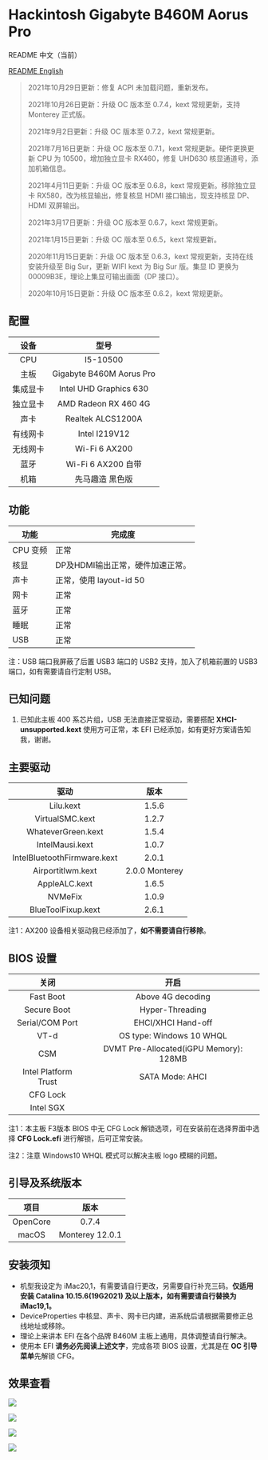 # Hackintosh Gigabyte B460M Aorus Pro

README 中文（当前）

[README English](https://github.com/VanXNF/Hackintosh-Gigabyte-B460M-Aorus-Pro/blob/master/README_EN.md)

> 2021年10月29日更新：修复 ACPI 未加载问题，重新发布。
>
> 2021年10月26日更新：升级 OC 版本至 0.7.4，kext 常规更新，支持 Monterey 正式版。
>
> 2021年9月2日更新：升级 OC 版本至 0.7.2，kext 常规更新。
>
> 2021年7月16日更新：升级 OC 版本至 0.7.1，kext 常规更新。硬件更换更新 CPU 为 10500，增加独立显卡 RX460，修复 UHD630 核显通道号，添加机箱信息。
>
> 2021年4月11日更新：升级 OC 版本至 0.6.8，kext 常规更新。移除独立显卡 RX580，改为核显输出，修复核显 HDMI 接口输出，现支持核显 DP、HDMI 双屏输出。
>
> 2021年3月17日更新：升级 OC 版本至 0.6.7，kext 常规更新。
>
> 2021年1月15日更新：升级 OC 版本至 0.6.5，kext 常规更新。
>
> 2020年11月15日更新：升级 OC 版本至 0.6.3，kext 常规更新，支持在线安装升级至 Big Sur，更新 WIFI kext 为 Big Sur 版。集显 ID 更换为 00009B3E，理论上集显可输出画面（DP 接口）。
>
> 2020年10月15日更新：升级 OC 版本至 0.6.2，kext 常规更新。

## 配置

|   设备   |           型号           |
| :------: | :----------------------: |
|   CPU    |         I5-10500         |
|   主板   | Gigabyte B460M Aorus Pro |
| 集成显卡 |  Intel UHD Graphics 630  |
| 独立显卡 |   AMD Radeon RX 460 4G   |
|   声卡   |    Realtek ALCS1200A     |
| 有线网卡 |      Intel I219V12       |
| 无线网卡 |      Wi-Fi 6 AX200       |
|   蓝牙   |    Wi-Fi 6 AX200 自带    |
|   机箱   |     先马趣造 黑色版      |

## 功能

| 功能     | 完成度                           |
| -------- | -------------------------------- |
| CPU 变频 | 正常                             |
| 核显     | DP及HDMI输出正常，硬件加速正常。 |
| 声卡     | 正常，使用 layout-id 50          |
| 网卡     | 正常                             |
| 蓝牙     | 正常                             |
| 睡眠     | 正常                             |
| USB      | 正常                             |

注：USB 端口我屏蔽了后置 USB3 端口的 USB2 支持，加入了机箱前置的 USB3 端口，如有需要请自行定制 USB。

## 已知问题

1. 已知此主板 400 系芯片组，USB 无法直接正常驱动，需要搭配 **XHCI-unsupported.kext** 使用方可正常，本 EFI 已经添加，如有更好方案请告知我，谢谢。

## 主要驱动

|            驱动             |      版本      |
| :-------------------------: | :------------: |
|          Lilu.kext          |     1.5.6      |
|       VirtualSMC.kext       |     1.2.7      |
|     WhateverGreen.kext      |     1.5.4      |
|       IntelMausi.kext       |     1.0.7      |
| IntelBluetoothFirmware.kext |     2.0.1      |
|      Airportitlwm.kext      | 2.0.0 Monterey |
|        AppleALC.kext        |     1.6.5      |
|           NVMeFix           |     1.0.9      |
|     BlueToolFixup.kext      |     2.6.1      |

注1：AX200 设备相关驱动我已经添加了，**如不需要请自行移除**。

## BIOS 设置

|         关闭         |                  开启                  |
| :------------------: | :------------------------------------: |
|      Fast Boot       |           Above 4G decoding            |
|     Secure Boot      |            Hyper-Threading             |
|   Serial/COM Port    |           EHCI/XHCI Hand-off           |
|         VT-d         |        OS type: Windows 10 WHQL        |
|         CSM          | DVMT Pre-Allocated(iGPU Memory): 128MB |
| Intel Platform Trust |            SATA Mode: AHCI             |
|       CFG Lock       |                                        |
|      Intel SGX       |                                        |

注1：本主板 F3版本 BIOS 中无 CFG Lock 解锁选项，可在安装前在选择界面中选择 **CFG Lock.efi** 进行解锁，后可正常安装。

注2：注意 Windows10 WHQL 模式可以解决主板 logo 模糊的问题。

## 引导及系统版本

|   项目   |      版本       |
| :------: | :-------------: |
| OpenCore |      0.7.4      |
|  macOS   | Monterey 12.0.1 |

## 安装须知

- 机型我设定为 iMac20,1，有需要请自行更改，另需要自行补充三码。**仅适用安装 Catalina 10.15.6(19G2021) 及以上版本，如有需要请自行替换为 iMac19,1。**
- DeviceProperties 中核显、声卡、网卡已内建，进系统后请根据需要修正总线地址或移除。
- 理论上来讲本 EFI 在各个品牌 B460M 主板上通用，具体调整请自行解决。
- 使用本 EFI **请务必先阅读上述文字**，完成各项 BIOS 设置，尤其是在 **OC 引导菜单**先解锁 CFG。

## 效果查看

![](https://github.com/VanXNF/Hackintosh-Gigabyte-B460M-Aorus-Pro/raw/master/Images/Desktop.png)

![](https://github.com/VanXNF/Hackintosh-Gigabyte-B460M-Aorus-Pro/raw/master/Images/codec.png)

![](https://github.com/VanXNF/Hackintosh-Gigabyte-B460M-Aorus-Pro/raw/master/Images/Mic.png)

![](https://github.com/VanXNF/Hackintosh-Gigabyte-B460M-Aorus-Pro/raw/master/Images/Output.png)